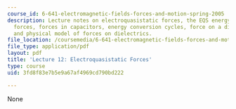 ```yaml
---
course_id: 6-641-electromagnetic-fields-forces-and-motion-spring-2005
description: Lecture notes on electroquasistatic forces, the EQS energy method of
  forces, forces in capacitors, energy conversion cycles, force on a dielectric material,
  and physical model of forces on dielectrics.
file_location: /coursemedia/6-641-electromagnetic-fields-forces-and-motion-spring-2005/3fd8f83e7b5e9a67af4969cd790bd222_lecture12.pdf
file_type: application/pdf
layout: pdf
title: 'Lecture 12: Electroquasistatic Forces'
type: course
uid: 3fd8f83e7b5e9a67af4969cd790bd222

---
```

None